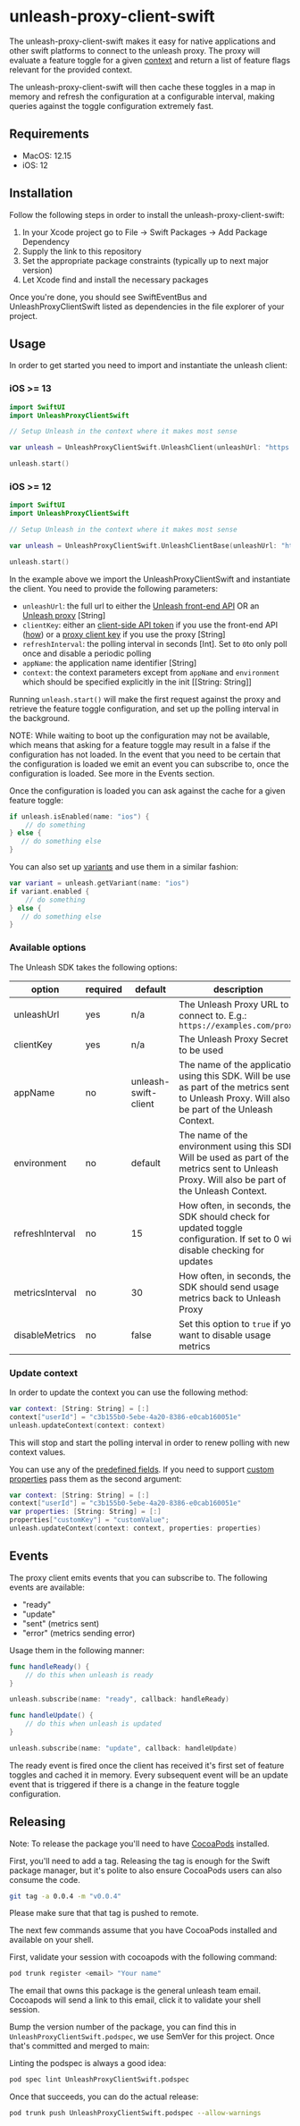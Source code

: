 # unleash-proxy-client-swift

The unleash-proxy-client-swift makes it easy for native applications and other swift platforms to connect to the unleash proxy. The proxy will evaluate a feature toggle for a given [context](https://docs.getunleash.io/docs/user_guide/unleash_context) and return a list of feature flags relevant for the provided context.

The unleash-proxy-client-swift will then cache these toggles in a map in memory and refresh the configuration at a configurable interval, making queries against the toggle configuration extremely fast.

## Requirements

- MacOS: 12.15
- iOS: 12

## Installation

Follow the following steps in order to install the unleash-proxy-client-swift:

1. In your Xcode project go to File -> Swift Packages -> Add Package Dependency
2. Supply the link to this repository
3. Set the appropriate package constraints (typically up to next major version)
4. Let Xcode find and install the necessary packages

Once you're done, you should see SwiftEventBus and UnleashProxyClientSwift listed as dependencies in the file explorer of your project.

## Usage

In order to get started you need to import and instantiate the unleash client:

### iOS >= 13

```swift
import SwiftUI
import UnleashProxyClientSwift

// Setup Unleash in the context where it makes most sense

var unleash = UnleashProxyClientSwift.UnleashClient(unleashUrl: "https://<unleash-instance>/api/frontend", clientKey: "<client-side-api-token>", refreshInterval: 15, appName: "test", context: ["userId": "c3b155b0-5ebe-4a20-8386-e0cab160051e"])

unleash.start()
```

### iOS >= 12

```swift
import SwiftUI
import UnleashProxyClientSwift

// Setup Unleash in the context where it makes most sense

var unleash = UnleashProxyClientSwift.UnleashClientBase(unleashUrl: "https://<unleash-instance>/api/frontend", clientKey: "<client-side-api-token>", refreshInterval: 15, appName: "test", context: ["userId": "c3b155b0-5ebe-4a20-8386-e0cab160051e"])

unleash.start()
```

In the example above we import the UnleashProxyClientSwift and instantiate the client. You need to provide the following parameters:

- `unleashUrl`: the full url to either the [Unleash front-end API](https://docs.getunleash.io/reference/front-end-api) OR an [Unleash proxy](https://docs.getunleash.io/reference/unleash-proxy) [String]
- `clientKey`: either an [client-side API token](https://docs.getunleash.io/reference/api-tokens-and-client-keys#front-end-tokens) if you use the front-end API ([how](https://docs.getunleash.io/how-to/how-to-create-api-tokens 'how do I create API tokens?')) or a [proxy client key](https://docs.getunleash.io/reference/api-tokens-and-client-keys#proxy-client-keys) if you use the proxy [String]
- `refreshInterval`: the polling interval in seconds [Int]. Set to `0`to only poll once and disable a periodic polling
- `appName`: the application name identifier [String]
- `context`: the context parameters except from `appName` and `environment` which should be specified explicitly in the init [[String: String]]

Running `unleash.start()` will make the first request against the proxy and retrieve the feature toggle configuration, and set up the polling interval in the background.

NOTE: While waiting to boot up the configuration may not be available, which means that asking for a feature toggle may result in a false if the configuration has not loaded. In the event that you need to be certain that the configuration is loaded we emit an event you can subscribe to, once the configuration is loaded. See more in the Events section.

Once the configuration is loaded you can ask against the cache for a given feature toggle:

```swift
if unleash.isEnabled(name: "ios") {
    // do something
} else {
   // do something else
}
```

You can also set up [variants](https://docs.getunleash.io/docs/advanced/toggle_variants) and use them in a similar fashion:

```swift
var variant = unleash.getVariant(name: "ios")
if variant.enabled {
    // do something
} else {
   // do something else
}
```

### Available options

The Unleash SDK takes the following options:

| option            | required | default                   | description                                                                                                                                      |
|-------------------|----------|---------------------------|--------------------------------------------------------------------------------------------------------------------------------------------------|
| unleashUrl        | yes | n/a                       | The Unleash Proxy URL to connect to. E.g.: `https://examples.com/proxy`                                                                         |
| clientKey         | yes | n/a                       | The Unleash Proxy Secret to be used                                                                                                             | 
| appName           | no | unleash-swift-client       | The name of the application using this SDK. Will be used as part of the metrics sent to Unleash Proxy. Will also be part of the Unleash Context. |
| environment       | no | default                    | The name of the environment using this SDK. Will be used as part of the metrics sent to Unleash Proxy. Will also be part of the Unleash Context. | 
| refreshInterval   | no | 15                        | How often, in seconds, the SDK should check for updated toggle configuration. If set to 0 will disable checking for updates                 |
| metricsInterval   | no | 30                        | How often, in seconds, the SDK should send usage metrics back to Unleash Proxy                                                              | 
| disableMetrics    | no | false                     | Set this option to `true` if you want to disable usage metrics

### Update context

In order to update the context you can use the following method:

```swift
var context: [String: String] = [:]
context["userId"] = "c3b155b0-5ebe-4a20-8386-e0cab160051e"
unleash.updateContext(context: context)
```

This will stop and start the polling interval in order to renew polling with new context values.

You can use any of the [predefined fields](https://docs.getunleash.io/reference/unleash-context#structure). If you need to support
[custom properties](https://docs.getunleash.io/reference/unleash-context#the-properties-field) pass them as the second argument:

```swift
var context: [String: String] = [:]
context["userId"] = "c3b155b0-5ebe-4a20-8386-e0cab160051e"
var properties: [String: String] = [:]
properties["customKey"] = "customValue";
unleash.updateContext(context: context, properties: properties)
```


## Events

The proxy client emits events that you can subscribe to. The following events are available:

- "ready"
- "update"
- "sent" (metrics sent)
- "error" (metrics sending error)

Usage them in the following manner:

```swift
func handleReady() {
    // do this when unleash is ready
}

unleash.subscribe(name: "ready", callback: handleReady)

func handleUpdate() {
    // do this when unleash is updated
}

unleash.subscribe(name: "update", callback: handleUpdate)
```

The ready event is fired once the client has received it's first set of feature toggles and cached it in memory. Every subsequent event will be an update event that is triggered if there is a change in the feature toggle configuration.

## Releasing

Note: To release the package you'll need to have [CocoaPods](https://cocoapods.org/) installed.

First, you'll need to add a tag. Releasing the tag is enough for the Swift package manager, but it's polite to also ensure CocoaPods users can also consume the code.

```sh
git tag -a 0.0.4 -m "v0.0.4"
```

Please make sure that that tag is pushed to remote.

The next few commands assume that you have CocoaPods installed and available on your shell.

First, validate your session with cocoapods with the following command:

```sh
pod trunk register <email> "Your name"
```

The email that owns this package is the general unleash team email. Cocoapods will send a link to this email, click it to validate your shell session.

Bump the version number of the package, you can find this in `UnleashProxyClientSwift.podspec`, we use SemVer for this project. Once that's committed and merged to main:

Linting the podspec is always a good idea:

```sh
pod spec lint UnleashProxyClientSwift.podspec
```

Once that succeeds, you can do the actual release:

```sh
pod trunk push UnleashProxyClientSwift.podspec --allow-warnings
```
